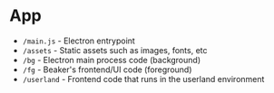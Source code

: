 # App

- `/main.js` - Electron entrypoint
- `/assets` - Static assets such as images, fonts, etc
- `/bg` - Electron main process code (background)
- `/fg` - Beaker's frontend/UI code (foreground)
- `/userland` - Frontend code that runs in the userland environment